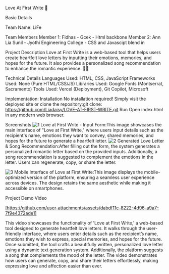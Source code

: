 Love At First Write 🎯

Basic Details

Team Name: LiFe

Team Members
Member 1:  Fidhas - Gcek - Html backbone
Member 2: Ann Lia Sunil  - Jyothi Engineering College - CSS and Javascipt blend in 

Project Description
Love at First Write is a web-based tool that helps users create heartfelt love letters by inputting their emotions, memories, and hopes for the future. It also provides a personalized song recommendation to enhance the romantic experience. 💌✨

Technical Details
Languages Used: HTML, CSS, JavaScript
Frameworks Used: None (Pure HTML/CSS/JS)
Libraries Used: Google Fonts (Montserrat, Sacramento)
Tools Used: Vercel (Deployment), Git Copilot, Microsoft

Implementation:
Installation
No installation required! Simply visit the deployed site or clone the repository:git clone: https://github.com/Liadaisy/LOVE-AT-FIRST-WRITE.git
Run
Open index.html in any modern web browser.

Screenshots 
![1](https://github.com/user-attachments/assets/98034661-5bab-4701-b461-f645047f0c05)
Love at First Write - Input Form:This image showcases the main interface of "Love at First Write," where users input details such as the recipient's name, emotions they want to convey, shared memories, and hopes for the future to generate a heartfelt letter.
![2](https://github.com/user-attachments/assets/574eb9b2-dbbc-4cc0-9fd9-eaa169453f6c)
Generated Love Letter & Song Recommendation:After filling out the form, the system generates a personalized romantic letter based on the provided inputs. Additionally, a song recommendation is suggested to complement the emotions in the letter. Users can regenerate, copy, or share the letter.

![3](https://github.com/user-attachments/assets/1ed9942c-b0f3-4d40-b822-73f14593a339)
Mobile Interface of Love at First Write:This image displays the mobile-optimized version of the platform, ensuring a seamless user experience across devices. The design retains the same aesthetic while making it accessible on smartphones.

Project Demo
Video


[https://github.com/user-attachments/assets/dabdf11c-8222-4d96-a9a7-7f9e4372ade1]


This video showcases the functionality of 'Love at First Write,' a web-based tool designed to generate heartfelt love letters. It walks through the user-friendly interface, where users enter details such as the recipient’s name, emotions they wish to express, special memories, and hopes for the future. Once submitted, the tool crafts a beautifully written, personalized love letter using a dynamic text generation system. Additionally, the platform suggests a song that complements the mood of the letter. The video demonstrates how users can generate, copy, and share their letters effortlessly, making expressing love and affection easier than ever.

